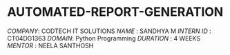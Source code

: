 # AUTOMATED-REPORT-GENERATION

*COMPANY*: CODTECH IT SOLUTIONS
*NAME* : SANDHYA M
*INTERN ID* : CT04DG1363
*DOMAIN*:  Python Programming
*DURATION* : 4 WEEKS
*MENTOR* : NEELA SANTHOSH


